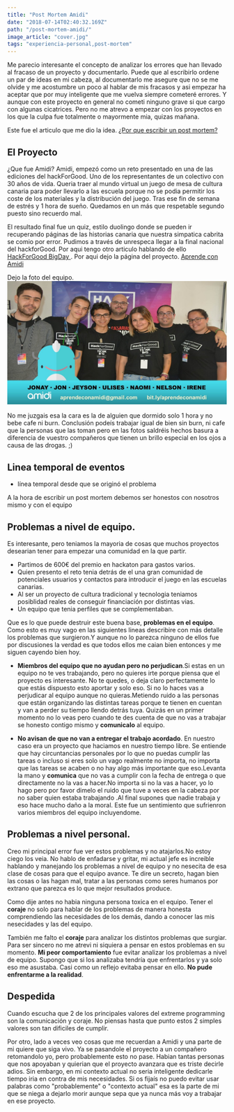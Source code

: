 ```yaml
---
title: "Post Mortem Amidi"
date: "2018-07-14T02:40:32.169Z"
path: "/post-mortem-amidi/"
image_article: "cover.jpg"
tags: "experiencia-personal,post-mortem"
---
```


Me parecio interesante el concepto de analizar los errores que han llevado al fracaso de un proyecto 
y documentarlo. Puede que al escribirlo ordene un par de ideas en mi cabeza, al documentarlo
me asegure que no se me olvide y me acostumbre un poco al hablar de mis fracasos 
y asi empezar ha aceptar que por muy inteligente que me vuelva siempre cometeré errores.
Y aunque con este proyecto en general no cometi ninguno grave si que cargo con algunas cicatrices.
Pero no me atrevo a empezar con los proyectos en los que 
la culpa fue totalmente o mayormente mia, quizas mañana.

Este fue el articulo que me dio la idea.
<a href="https://www.genbetadev.com/trabajar-como-desarrollador/por-que-escribir-un-post-mortem-por-cada-proyecto-de-software-fallido-deberian-ser-obligatorio" target="_blank">
    ¿Por que escribir un post mortem?
</a>


El Proyecto
----------------------

¿Que fue Amidi? Amidi, empezó como un reto presentado en una de las ediciones del hackForGood.
Uno de los representantes de un colectivo con 30 años de vida.
Queria traer al mundo virtual un juego de mesa de cultura canaria
para poder llevarlo a las escuela porque no se podia permitir los coste de los materiales
y la distribución del juego.
Tras ese fin de semana de estrés y 1 hora de sueño.
Quedamos en un más que respetable segundo puesto sino recuerdo mal.

El resultado final fue un quiz, estilo duolingo donde se pueden ir recuperando páginas
de las historias canaria que nuestra simpatica cabrita se comio por error.
Pudimos a través de unrespeca llegar a la final nacional del hackforGood.
Por aqui tengo otro articulo hablando de ello
 <a href="../hack-for-good-big-day/" target="_blank">
HackForGood BigDay
</a>.
Por aqui dejo la página del proyecto.
<a href="http://www.aprendeconamidi.com/" target="_blank">
    Aprende con Amidi
</a>

Dejo la foto del equipo.
![equipo-amidi](equipo-amidi.jpg)

No me juzgais esa la cara es la de alguien 
que dormido solo 1 hora y no bebe cafe ni burn. Conclusión 
podeís trabajar igual de bien sin burn, ni cafe que la personas
que las toman pero en las fotos saldréis hechos basura a diferencia
de vuestro compañeros que tienen un brillo especial en los ojos
a causa de las drogas. ;)
 
 
Linea temporal de eventos
-----------------------------
- línea temporal desde que se originó el problema

A la hora de escribir un post mortem debemos ser honestos con nosotros mismo
 y con el equipo

Problemas a nivel de equipo.
----------------------

Es interesante, pero teniamos la mayoria de cosas que muchos proyectos
desearian tener para empezar una comunidad en la que partir.

- Partimos de 600€ del premio en hackaton para gastos varios.
- Quien presento el reto tenia detrás de el una gran comunidad de potenciales
usuarios y contactos para introducir el juego en las escuelas canarias.
 - Al ser un proyecto de cultura tradicional y tecnologia teniamos posiblidad
reales de conseguir financiación por distintas vias.
- Un equipo que tenia perfiles que se complementaban.

Que es lo que puede destruir este buena base, **problemas en el equipo**. Como esto es muy vago en
las siguientes lineas describire con más detalle los problemas que surgieron.Y aunque 
no lo parezca ninguno de ellos fue por discusiones la verdad es que todos ellos me caian bien
entonces y me siguen cayendo bien hoy.

- **Miembros del equipo que no ayudan pero no perjudican**.Si estas en un equipo no te ves trabajando,
pero no quieres irte porque piensa que el proyecto es interesante. No te quedes, o deja claro
perfectamente lo que estás dispuesto esto aportar y solo eso.
Si no lo haces vas a perjudicar al equipo aunque no quieras.Metiendo ruido 
a las personas que están organizando las distintas tareas porque te tienen en cuentan y van
a perder su tiempo llendo detrás tuya. Quizás en un primer momento no lo veas pero cuando
te des cuenta de que no vas a trabajar se honesto contigo mismo y **comunicalo** al equipo.

- **No avisan de que no van a entregar el trabajo acordado**.
En nuestro caso era un proyecto que haciamos en nuestro tiempo libre.
Se entiende que hay circuntancias personales por lo que no puedas cumplir las tareas o incluso
si eres solo un vago realmente no importa, no importa que las tareas se acaben o no hay algo
más importante que eso.Levanta la mano y **comunica** que no vas a cumplir con la fecha de entrega
o que directamente no la vas a hacer.No importa si no la vas a hacer, yo lo hago 
pero por favor dimelo el ruido que tuve a veces en la cabeza por no saber quien estaba trabajando
.Al final supones que nadie trabaja y eso hace mucho daño a la moral. 
Este fue un sentimiento que sufrienron varios miembros del equipo incluyendome.

Problemas a nivel personal.
----------------------
 
Creo mi principal error fue ver estos problemas y no atajarlos.No estoy ciego los veia.
No hablo de enfadarse y gritar, mi actual jefe es increible hablando y manejando los problemas
a nivel de equipo y no nesecita de esa clase de cosas para que el equipo avance.
Te dire un secreto, hagan bien las cosas o las hagan mal, tratar a las personas como seres humanos 
por extrano que parezca es lo que mejor resultados produce.

Como dije antes no habia ninguna persona toxica en el equipo.
Tener el **coraje** no solo para hablar de los problemas de manera honesta comprendiendo las necesidades
de los demás, dando a conocer las mis nesecidades y las del equipo. 

También me falto el **coraje** para analizar los distintos problemas que surgiar.
Para ser sincero no me atrevi ni siquiera a pensar en estos problemas en su momento.
**Mi peor comportamiento** fue evitar analizar los problemas a nivel de equipo.
Supongo que si los analizaba tendría que enfrentarlos y ya solo eso me asustaba.
Casi como un reflejo evitaba pensar en ello.
**No pude enfrentarme a la realidad**.


Despedida
----------
Cuando escucha que 2 de los principales valores del extreme programming son la comunicación
y coraje. No piensas hasta que punto estos 2 simples valores son tan dificiles de cumplir.

Por otro, lado a veces veo cosas que me recuerdan a Amidi y una parte de mi quiere que siga
vivo. Ya se pasandole el proyecto a un compañero retomandolo yo, pero probablemente esto
no pase. Habian tantas personas que nos apoyaban y quierian que el proyecto avanzara
que es triste decirle adios. Sin embargo, en mi contexto actual no seria inteligente
dedicarle tiempo iria en contra de mis necesidades.
Si os fijaís no puedo evitar usar palabras como "probablemente" o "contexto actual" esa 
es la parte de mi que se niega a dejarlo morir 
aunque sepa que ya nunca más voy a trabajar en ese proyecto.

 